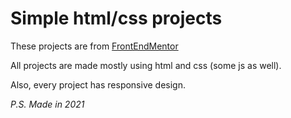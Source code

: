 # Simple html/css projects

These projects are from [FrontEndMentor](https://www.frontendmentor.io/)

All projects are made mostly using html and css (some js as well).

Also, every project has responsive design.

*P.S. Made in 2021*

